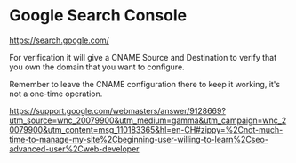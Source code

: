 # Google Search Console

https://search.google.com/

For verification it will give a CNAME Source and Destination to verify that you own the domain that you want to configure.

Remember to leave the CNAME configuration there to keep it working, it's not a one-time operation.

https://support.google.com/webmasters/answer/9128669?utm_source=wnc_20079900&utm_medium=gamma&utm_campaign=wnc_20079900&utm_content=msg_110183365&hl=en-CH#zippy=%2Cnot-much-time-to-manage-my-site%2Cbeginning-user-willing-to-learn%2Cseo-advanced-user%2Cweb-developer
